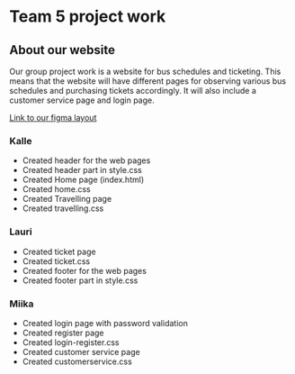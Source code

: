 # Team 5 project work
 
## About our website

Our group project work is a website for bus schedules and ticketing. This means that the website will have different pages for observing various bus schedules and purchasing tickets accordingly. It will also include a customer service page and login page.

[Link to our figma layout](https://www.figma.com/file/v8tQW8uHqlyJ0XslQQnIuK/Kalle-Lehtonen's-team-library?type=design&node-id=0%3A1&mode=design&t=SoRKhzCETjWDK9fd-1)

### Kalle
- Created header for the web pages 
- Created header part in style.css
- Created Home page (index.html)
- Created home.css
- Created Travelling page
- Created travelling.css 


### Lauri
- Created ticket page
- Created ticket.css
- Created footer for the web pages
- Created footer part in style.css

### Miika
- Created login page with password validation
- Created register page
- Created login-register.css
- Created customer service page
- Created customerservice.css
